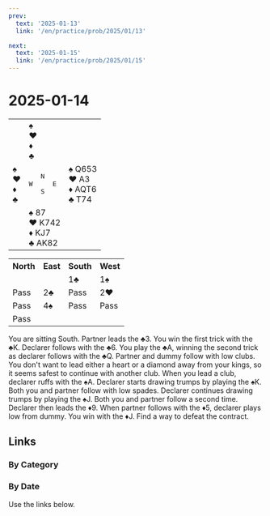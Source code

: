 ```yaml
---
prev:
  text: '2025-01-13'
  link: '/en/practice/prob/2025/01/13'

next:
  text: '2025-01-15'
  link: '/en/practice/prob/2025/01/15'
---
```


# 2025-01-14

<table class="deal">
	<tr>
		<td></td>
		<td>♠ <br>♥ <br>♦ <br>♣ </td>
		<td></td>
	</tr>
	<tr>
		<td>♠ <br>♥ <br>♦ <br>♣ </td>
		<td><pre>   N<br>W     E<br>   S</pre></td>
		<td>♠ Q653<br>♥ A3<br>♦ AQT6<br>♣ T74</td>
	</tr>
	<tr>
		<td></td>
		<td>♠ 87<br>♥ K742<br>♦ KJ7<br>♣ AK82</td>
		<td></td>
	</tr>
</table>

<table class="auction">
	<tr>
		<th>North</th>
		<th>East</th>
		<th>South</th>
		<th>West</th>
	</tr>
	<tr>
		<td></td>
		<td></td>
		<td>1♣</td>
		<td>1♠</td>
	</tr>
	<tr>
		<td>Pass</td>
		<td>2♣</td>
		<td>Pass</td>
		<td>2♥</td>
	</tr>
	<tr>
		<td>Pass</td>
		<td>4♠</td>
		<td>Pass</td>
		<td>Pass</td>
	</tr>
	<tr>
		<td>Pass</td>
		<td></td>
		<td></td>
		<td></td>
	</tr>
</table>

You are sitting South. Partner leads the ♣3. You win the first trick with the ♣K. Declarer follows with the ♣6. You play the ♣A, winning the second trick as declarer follows with the ♣Q. Partner and dummy follow with low clubs. You don't want to lead either a heart or a diamond away from your kings, so it seems safest to continue with another club. When you lead a club, declarer ruffs with the ♠A. Declarer starts drawing trumps by playing the ♠K. Both you and partner follow with low spades. Declarer continues drawing trumps by playing the ♠J. Both you and partner follow a second time. Declarer then leads the ♦9. When partner follows with the ♦5, declarer plays low from dummy. You win with the ♦J. Find a way to defeat the contract.

## Links

[<Badge type="tip" text="Check Solution"/>](/en/learning/prob/2025/01/14)

### By Category

[<Badge type="tip" text="<--"/>](/en/practice/prob/2025/01/11)
[<Badge type="tip" text="Calendar"/>](/en/practice/calendar/2025/01)
[<Badge type="info" text="-->"/>](/en/practice/prob/2025/01/14#links)

### By Date

Use the links below.
